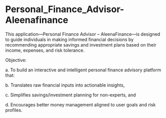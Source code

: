 # Personal_Finance_Advisor-Aleenafinance
This application—Personal Finance Advisor – AleenaFinance—is designed to guide individuals in making informed financial decisions by recommending appropriate savings and investment plans based on their income, expenses, and risk tolerance.

Objective:

a. To build an interactive and intelligent personal finance advisory platform that:

b. Translates raw financial inputs into actionable insights,

c. Simplifies savings/investment planning for non-experts, and

d. Encourages better money management aligned to user goals and risk profiles.
